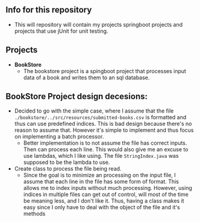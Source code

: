 ## Info for this repository
  * This will repository will contain my projects springboot projects and projects that use jUnit for unit testing.

## Projects
  * **BookStore**
    + The bookstore project is a spingboot project that processes input data of a book and writes them to an sql database.

## BookStore Project design decesions:
  * Decided to go with the simple case, where I assume that the file `./bookstore/../src/resources/submitted-books.csv` is formatted and thus can use predefined indices. This is bad design because there's no reason to assume that. However it's simple to implement and thus focus on implementing a batch processor.
    + Better implementation is to not assume the file has correct inputs. Then can process each line. This would also give me an excuse to use lambdas, which I like using. The file `StringIndex.java` was supposed to be the lambda to use.
  * Create class to process the file being read.
    + Since the goal is to minimize an processing on the input file, I assume that each line in the file has some form of format. This allows me to index inputs without much processing. However, using indices in multiple files can get out of control, will most of the time be meaning less, and I don't like it. Thus, having a class makes it easy since I only have to deal with the object of the file and it's methods
    

